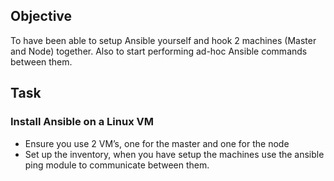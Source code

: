 ## Objective
To have been able to setup Ansible yourself and hook 2 machines (Master and Node) together.  Also to start performing ad-hoc Ansible commands between them.

## Task

### Install Ansible on a Linux VM
- Ensure you use 2 VM’s, one for the master and one for the node
- Set up the inventory, when you have setup the machines use the ansible ping module to communicate between them.
